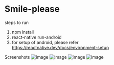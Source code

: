 # Smile-please
steps to run 
1. npm install
2. react-native run-android
3. for setup of android, please refer 
https://reactnative.dev/docs/environment-setup 


Screenshots
![image](https://user-images.githubusercontent.com/43410438/112722118-9d486600-8f2d-11eb-8469-0eb04541450e.png)
![image](https://user-images.githubusercontent.com/43410438/112722126-a802fb00-8f2d-11eb-9fd1-564cd0f399d4.png)
![image](https://user-images.githubusercontent.com/43410438/112722138-afc29f80-8f2d-11eb-8181-90445b75df77.png)
![image](https://user-images.githubusercontent.com/43410438/112722146-b81ada80-8f2d-11eb-9777-51d9299e69a0.png)
